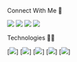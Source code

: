 Connect With Me :metal:

[<img src="https://img.shields.io/badge/Medium-000000?style=for-the-badge&logo=medium&logoColor=white">](https://eduardoreisdev.medium.com/)
[<img src="https://img.shields.io/badge/LinkedIn-000000?style=for-the-badge&logo=linkedin&logoColor=white">](https://www.linkedin.com/in/eduardoreisti/)
[<img src="https://img.shields.io/badge/GitHub-100000?style=for-the-badge&logo=github&logoColor=white">](https://github.com/EduardoReisDev)
[<img src="https://img.shields.io/badge/Google_Play-000000?style=for-the-badge&logo=google-play&logoColor=white">](https://play.google.com/store/apps/developer?id=eduardoreisdev)

Technologies :man_technologist:

[<img src="https://img.shields.io/badge/c%23-%23000000.svg?style=for-the-badge&logo=c-sharp&logoColor=white">]
[<img src="https://img.shields.io/badge/.NET-000000?style=for-the-badge&logo=.net&logoColor=white">]
[<img src="https://img.shields.io/badge/Xamarin-000000?style=for-the-badge&logo=xamarin&logoColor=white">]
[<img src="https://img.shields.io/badge/iOS-000000?style=for-the-badge&logo=ios&logoColor=white">]
[<img src="https://img.shields.io/badge/Android-000000?style=for-the-badge&logo=android&logoColor=white">]
